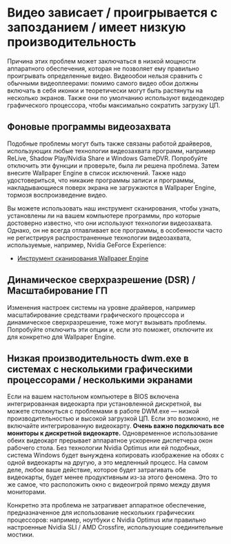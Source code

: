 # Видео зависает / проигрывается с запозданием / имеет низкую производительность

Причина этих проблем может заключаться в низкой мощности аппаратного обеспечения, которая не позволяет ему правильно проигрывать определенные видео. Видеообои нельзя сравнить с обычными видеоплеерами: помимо самого видео обои должны включать в себя иконки и теоретически могут быть растянуты на несколько экранов. Также они по умолчанию используют видеодекодер графического процессора, чтобы максимально сократить загрузку ЦП.

## Фоновые программы видеозахвата
Подобные проблемы могут быть также связаны работой драйверов, использующих любые технологии видеозахвата программ, например ReLive, Shadow Play/Nvidia Share и Windows GameDVR. Попробуйте отключить эти функции и проверьте, была ли решена проблема. Затем внесите Wallpaper Engine в список исключений. Также надо удостовериться, что никакие программы записи и программы, накладывающиеся поверх экрана не загружаются в Wallpaper Engine, тормозя воспроизведение видео.

Вы можете использовать наш инструмент сканирования, чтобы узнать, установлены ли на вашем компьютере программы, про которые достоверно известно, что они используют технологии видеозахвата. Однако, он не всегда отлавливает все программы, в особенности часто не регистрируя распространенные технологии видеозахвата, используемые, например, Nvidia GeForce Experience:

* [Инструмент сканирования Wallpaper Engine](/debug/scantool.html)

## Динамическое сверхразрешение (DSR) / Масштабирование ГП
Изменения настроек системы на уровне драйверов, например масштабирование средствами графического процессора и динамическое сверхразрешение, тоже могут вызывать проблемы. Попробуйте отключить эти опции и, если это поможет, отключите их для конкретно для Wallpaper Engine.

## Низкая производительность dwm.exe в системах с несколькими графическими процессорами / несколькими экранами
Если на вашем настольном компьютере в BIOS включена интегрированная видеокарта при установленной дискретной, вы можете столкнуться с проблемами в работе DWM.exe — низкой производительностью и высокой загрузкой ЦП. Если это возможно, не включайте интегрированную видеокарту. **Очень важно подключать все мониторы к дискретной видеокарте.** Одновременное использование обеих видеокарт прерывает аппаратное ускорение диспетчера окон рабочего стола. Без технологии Nvidia Optimus или ей подобных, система Windows будет вынуждена копировать изображение на обоях с одной видеокарты на другую, а это медленный процесс. На самом деле, любое ваше действие, которое будет затрагивать обе видеокарты, будет менее продуктивным из-за этого феномена. Это то же самое, что расположить окно с видеоигрой прямо между двумя мониторами.

Конкретно эта проблема не затрагивает аппаратное обеспечение, предназначенное для использование нескольких графических процессоров: например, ноутбуки с Nvidia Optimus или правильно настроенные Nvidia SLI / AMD Crossfire, использующие соединительные мостики.